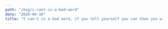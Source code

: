 ```yaml
---
path: "/msg/i-cant-is-a-bad-word"
date: "2020-04-10"
title: "I can't is a bad word, if you tell yourself you can then you will!"
---
```

